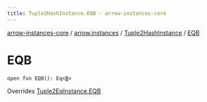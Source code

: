 ```yaml
---
title: Tuple2HashInstance.EQB - arrow-instances-core
---
```


[arrow-instances-core](../../index.html) / [arrow.instances](../index.html) / [Tuple2HashInstance](index.html) / [EQB](./-e-q-b.html)

# EQB

`open fun EQB(): Eq<`[`B`](index.html#B)`>`

Overrides [Tuple2EqInstance.EQB](../-tuple2-eq-instance/-e-q-b.html)

